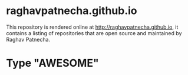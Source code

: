# raghavpatnecha.github.io

This repository is rendered online at http://raghavpatnecha.github.io, it contains a listing of repositories that are open source
and maintained by Raghav Patnecha.


#  Type "AWESOME"

